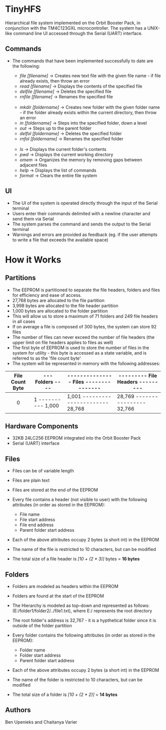 # TinyHFS
Hierarchical file system implemented on the Orbit Booster Pack, in conjunction with the TM4C123GXL microcontroller. The system has a UNIX-like command line UI accessed through the Serial (UART) interface. 

## Commands

* The commands that have been implemented successfully to date are the following:

  * <i>file [filename]</i>    -> Creates new text file with the given file name - if file already exists, then throw an error
  * <i>read [filename]</i>    -> Displays the contents of the specified file
  * <i>delfile [filename]</i> -> Deletes the specified file
  * <i>rnfile [filename]</i>  -> Renames the specified file <br><br>
  * <i>mkdir [foldername]</i>  -> Creates new folder with the given folder name - if the folder already exists within the current directory, then throw an error
  * <i>in [foldername]</i>     -> Steps into the specified folder, down a level
  * <i>out</i>                 -> Steps up to the parent folder
  * <i>delfol [foldername]</i> -> Deletes the specified folder
  * <i>rnfol [foldername]</i>  -> Renames the specified folder <br><br>
  * <i>ls</i>     -> Displays the current folder's contents
  * <i>pwd</i>    -> Displays the current working directory
  * <i>omem</i>   -> Organizes the memory by removing gaps between adjacent files
  * <i>help</i>   -> Displays the list of commands
  * <i>format</i> -> Clears the entire file system

## UI

* The UI of the system is operated directly through the input of the Serial terminal
* Users enter their commands delimited with a newline character and send them via Serial
* The system parses the command and sends the output to the Serial terminal
* Warnings and errors are provided as feedback (eg. if the user attempts to write a file that exceeds the available space)

# How it Works

## Partitions

* The EEPROM is partitioned to separate the file headers, folders and files for efficiency and ease of access.
* 27,768 bytes are allocated to the file partition 
* 3,998 bytes are allocated to the file header partition
* 1,000 bytes are allocated to the folder partition
* This will allow us to store a maximum of 71 folders and 249 file headers in all cases
* If on average a file is composed of 300 bytes, the system can store 92 files
* The number of files can never exceed the number of file headers (the upper limit on file headers applies to files as well)
* The first byte of EEPROM is used to store the number of files in the system for utility - this byte is accessed as a state variable, and is referred to as the 'file count byte'
* The system will be represented in memory with the following addresses:

 File Count Byte| --- Folders ---- | --------------- Files --------------- | --------- File Headers ---------
 :-------------:| ---------------- | ------------------------------------- | -------------------------------- 
        0          | 1 ---------- 1,000 | 1,001 ---------------------- 28,768 | 28,769 ---------------- 32,766 


## Hardware Components

* 32KB 24LC256 EEPROM integrated into the Orbit Booster Pack
* Serial (UART) interface

## Files

* Files can be of variable length
* Files are plain text
* Files are stored at the end of the EEPROM
* Every file contains a header (not visible to user) with the following attributes (in order as stored in the EEPROM):

   * File name
   * File start address
   * File end address
   * Parent folder start address

* Each of the above attributes occupy 2 bytes (a short int) in the EEPROM
* The name of the file is restricted to 10 characters, but can be modified
* The total size of a file header is <i>[10 + (2 * 3)]</i> bytes = <b>16 bytes</b>

## Folders

* Folders are modeled as headers within the EEPROM
* Folders are found at the start of the EEPROM
* The Hierarchy is modeled as top-down and represented as follows: (E:/folder1/folder2/../file1.txt), where E:/ represents the root directory
* The root folder's address is 32,767 - it is a hypthetical folder since it is outside of the folder partition
* Every folder contains the following attributes (in order as stored in the EEPROM):

  * Folder name
  * Folder start address
  * Parent folder start address

* Each of the above attributes occupy 2 bytes (a short int) in the EEPROM
* The name of the folder is restricted to 10 characters, but can be modified
* The total size of a folder is <i>[10 + (2 * 2)]</i> = <b>14 bytes</b>



## Authors

Ben Upenieks and Chaitanya Varier
